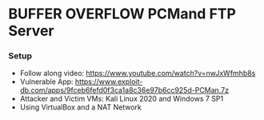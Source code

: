 # BUFFER OVERFLOW PCMand FTP Server

### Setup
  - Follow along video: https://www.youtube.com/watch?v=nwJxWfmhb8s
  - Vulnerable App: https://www.exploit-db.com/apps/9fceb6fefd0f3ca1a8c36e97b6cc925d-PCMan.7z
  - Attacker and Victim VMs: Kali Linux 2020 and Windows 7 SP1
  - Using VirtualBox and a NAT Network


